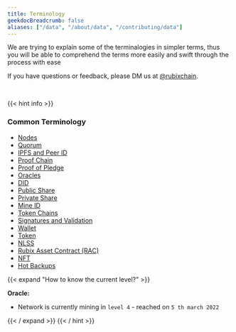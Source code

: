 ```yaml
---
title: Terminology
geekdocBreadcrumb: false
aliases: ["/data", "/about/data", "/contributing/data"]
---
```


We are trying to explain some of the terminalogies in simpler terms, thus you will be able to comprehend the terms more easily and swift through the process with ease

<!-- <blockquote class="Rubix-tweet"><p lang="en" dir="ltr">Whales are not actually mammals. If Humans (land mammals) can’t drink seawater — just try it! — how can supposed sea mammals like whales stay hydrated?</p>&mdash; rubix Example (@bwatchexample) <a href="https://Rubix.com/bwatchexample/status/1353736772459532293?ref_src=twsrc%5Etfw">January 25, 2021</a></blockquote> <script async src="https://platform.Rubix.com/widgets.js" charset="utf-8"></script> -->

If you have questions or feedback, please DM us at [@rubixchain](http://twitter.com/rubixChain).

<br>

{{< hint info >}}

### Common Terminology

- <a href = "/node"> Nodes </a>
- <a href = "/quorum"> Quorum </a>
- <a href = "/ipfs"> IPFS and Peer ID </a>
- <a href = "/proofchain"> Proof Chain </a>
- <a href = "/pledge"> Proof of Pledge </a>
- <a href = "/oracles"> Oracles </a>
- <a href = "/node"> DID </a>
- <a href = "/node"> Public Share </a>
- <a href = "/node"> Private Share </a>
- <a href = "/node"> Mine ID </a>
- <a href = "/node"> Token Chains </a>
- <a href = "/node"> Signatures and Validation </a>
- <a href = "/node"> Wallet </a>
- <a href = "/node"> Token </a>
- <a href = "/node"> NLSS </a>
- <a href = "/node"> Rubix Asset Contract (RAC) </a>
- <a href = "/node"> NFT </a>
- <a href = "/hotbackups"> Hot Backups</a>




{{< expand "How to know the current level?" >}}

**Oracle:**

- Network is currently mining in `level 4` - reached on `5 th march 2022`

{{< / expand >}}
{{< / hint >}}
